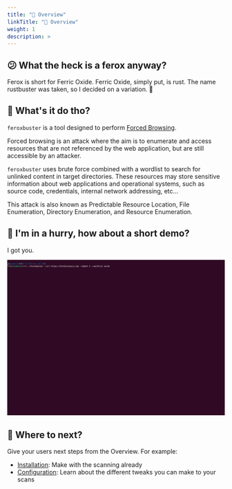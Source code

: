 ```yaml
---
title: "📖 Overview"
linkTitle: "📖 Overview"
weight: 1
description: >
---
```


## 😕 What the heck is a ferox anyway?

Ferox is short for Ferric Oxide. Ferric Oxide, simply put, is rust. The name rustbuster was taken, so I decided on a
variation. 🤷

## 🤔 What's it do tho?

`feroxbuster` is a tool designed to perform [Forced Browsing](https://owasp.org/www-community/attacks/Forced_browsing).

Forced browsing is an attack where the aim is to enumerate and access resources that are not referenced by the web
application, but are still accessible by an attacker.

`feroxbuster` uses brute force combined with a wordlist to search for unlinked content in target directories. These
resources may store sensitive information about web applications and operational systems, such as source code,
credentials, internal network addressing, etc...

This attack is also known as Predictable Resource Location, File Enumeration, Directory Enumeration, and Resource
Enumeration.

## 🏁 I'm in a hurry, how about a short demo? 

I got you.

![demo](demo.gif)

## 🚀 Where to next?

Give your users next steps from the Overview. For example:

* [Installation](/docs/installation/): Make with the scanning already
* [Configuration](/docs/configuration/): Learn about the different tweaks you can make to your scans

